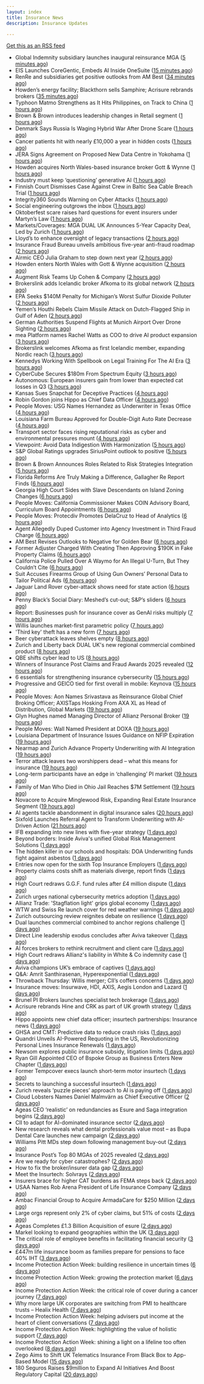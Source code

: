 ```yaml
---
layout: index
title: Insurance News
description: Insurance Updates

---
```


[Get this as an RSS feed](/insurance.rss)

<!-- news_marker starts -->
- Global Indemnity subsidiary launches inaugural reinsurance MGA ([5 minutes ago](https://www.reinsurancene.ws/global-indemnity-subsidiary-launches-inaugural-reinsurance-mga/))
- EIS Launches CoreGentic, Embeds AI Inside OneSuite ([15 minutes ago](https://insurance-edge.net/2025/10/03/eis-launches-coregentic-embeds-ai-inside-onesuite/))
- RenRe and subsidiaries get positive outlooks from AM Best ([34 minutes ago](https://www.reinsurancene.ws/renre-and-subsidiaries-get-positive-outlooks-from-am-best/))
- Howden’s energy facility; Blackthorn sells Samphire; Acrisure rebrands brokers ([35 minutes ago](https://www.postonline.co.uk/news/7959167/howden%E2%80%99s-energy-facility-blackthorn-sells-samphire-acrisure-rebrands-brokers))
- Typhoon Matmo Strengthens as It Hits Philippines, on Track to China ([1 hours ago](https://www.insurancejournal.com/news/international/2025/10/03/842365.htm))
- Brown & Brown introduces leadership changes in Retail segment ([1 hours ago](https://www.reinsurancene.ws/p3-brown-brown-introduces-leadership-changes-in-retail-segment/))
- Denmark Says Russia Is Waging Hybrid War After Drone Scare ([1 hours ago](https://www.insurancejournal.com/news/international/2025/10/03/842361.htm))
- Cancer patients hit with nearly £10,000 a year in hidden costs ([1 hours ago](https://ifamagazine.com/cancer-patients-hit-with-nearly-10000-a-year-in-hidden-costs/))
- JERA Signs Agreement on Proposed New Data Centre in Yokohama ([1 hours ago](https://insurance-edge.net/2025/10/03/jera-signs-agreement-on-proposed-new-data-centre-in-yokohama/))
- Howden acquires North Wales-based insurance broker Gott & Wynne ([1 hours ago](https://www.reinsurancene.ws/howden-acquires-north-wales-based-insurance-broker-gott-wynne/))
- Industry must keep ‘questioning’ generative AI ([1 hours ago](https://www.postonline.co.uk/news/7959165/industry-must-keep-%E2%80%98questioning%E2%80%99-generative-ai))
- Finnish Court Dismisses Case Against Crew in Baltic Sea Cable Breach Trial ([1 hours ago](https://www.insurancejournal.com/news/international/2025/10/03/842354.htm))
- Integrity360 Sounds Warning on Cyber Attacks ([1 hours ago](https://insurance-edge.net/2025/10/03/integrity360-sounds-warning-on-cyber-attacks/))
- Social engineering outgrows the inbox ([1 hours ago](https://www.insurancebusinessmag.com/uk/news/cyber/social-engineering-outgrows-the-inbox-551287.aspx))
- Oktoberfest scare raises hard questions for event insurers under Martyn’s Law ([1 hours ago](https://www.insurancebusinessmag.com/uk/news/breaking-news/oktoberfest-scare-raises-hard-questions-for-event-insurers-under-martyns-law-551876.aspx))
- Markets/Coverages: MGA DUAL UK Announces 5-Year Capacity Deal, Led by Zurich ([1 hours ago](https://www.insurancejournal.com/news/international/2025/10/03/842351.htm))
- Lloyd’s to enhance oversight of legacy transactions ([2 hours ago](https://www.reinsurancene.ws/lloyds-to-enhance-oversight-of-legacy-transactions/))
- Insurance Fraud Bureau unveils ambitious five-year anti-fraud roadmap ([2 hours ago](https://www.insurancebusinessmag.com/uk/news/breaking-news/insurance-fraud-bureau-unveils-ambitious-fiveyear-antifraud-roadmap-551868.aspx))
- Airmic CEO Julia Graham to step down next year ([2 hours ago](https://www.postonline.co.uk/risk-management/7959169/airmic-ceo-julia-graham-to-step-down-next-year))
- Howden enters North Wales with Gott & Wynne acquisition ([2 hours ago](https://www.insurancebusinessmag.com/uk/news/mergers-acquisitions/howden-enters-north-wales-with-gott-and-wynne-acquisition-551866.aspx))
- Augment Risk Teams Up Cohen & Company ([2 hours ago](https://insurance-edge.net/2025/10/03/augment-risk-teams-up-cohen-company/))
- Brokerslink adds Icelandic broker Afkoma to its global network ([2 hours ago](https://www.reinsurancene.ws/brokerslink-adds-icelandic-broker-afkoma-to-its-global-network/))
- EPA Seeks $140M Penalty for Michigan’s Worst Sulfur Dioxide Polluter ([2 hours ago](https://www.insurancejournal.com/news/midwest/2025/10/03/842281.htm))
- Yemen’s Houthi Rebels Claim Missile Attack on Dutch-Flagged Ship in Gulf of Aden ([2 hours ago](https://www.insurancejournal.com/news/international/2025/10/03/842347.htm))
- German Authorities Suspend Flights at Munich Airport Over Drone Sighting ([2 hours ago](https://www.insurancejournal.com/news/international/2025/10/03/842338.htm))
- mea Platform names Rachel Watts as COO to drive AI product expansion ([3 hours ago](https://www.reinsurancene.ws/mea-platform-names-rachel-watts-as-coo-to-drive-ai-product-expansion/))
- Brokerslink welcomes Afkoma as first Icelandic member, expanding Nordic reach ([3 hours ago](https://www.insurancebusinessmag.com/uk/news/breaking-news/brokerslink-welcomes-afkoma-as-first-icelandic-member-expanding-nordic-reach-551859.aspx))
- Kennedys Working With Spellbook on Legal Training For The AI Era ([3 hours ago](https://insurance-edge.net/2025/10/03/kennedys-working-with-spellbook-on-legal-training-for-the-ai-era/))
- CyberCube Secures $180m From Spectrum Equity ([3 hours ago](https://insurance-edge.net/2025/10/03/cybercube-secures-180m-from-spectrum-equity/))
- Autonomous: European insurers gain from lower than expected cat losses in Q3 ([3 hours ago](https://www.reinsurancene.ws/autonomous-european-insurers-gain-from-lower-than-expected-cat-losses-in-q3/))
- Kansas Sues Snapchat for Deceptive Practices ([4 hours ago](https://www.insurancejournal.com/news/midwest/2025/10/03/842278.htm))
- Robin Gordon joins Hippo as Chief Data Officer ([4 hours ago](https://www.reinsurancene.ws/robin-gordon-joins-hippo-as-chief-data-officer/))
- People Moves: USG Names Hernandez as Underwriter in Texas Office ([4 hours ago](https://www.insurancejournal.com/news/southcentral/2025/10/03/842266.htm))
- Louisiana Farm Bureau Approved for Double-Digit Auto Rate Decrease ([4 hours ago](https://www.insurancejournal.com/news/southcentral/2025/10/03/842270.htm))
- Transport sector faces rising reputational risks as cyber and environmental pressures mount ([4 hours ago](https://www.insurancebusinessmag.com/uk/news/breaking-news/transport-sector-faces-rising-reputational-risks-as-cyber-and-environmental-pressures-mount-551842.aspx))
- Viewpoint: Avoid Data Indigestion With Harmonization ([5 hours ago](https://www.insurancejournal.com/news/national/2025/10/03/840469.htm))
- S&P Global Ratings upgrades SiriusPoint outlook to positive ([5 hours ago](https://www.reinsurancene.ws/sp-global-ratings-upgrades-siriuspoint-outlook-to-positive/))
- Brown & Brown Announces Roles Related to Risk Strategies Integration ([5 hours ago](https://www.insurancejournal.com/news/national/2025/10/03/842297.htm))
- Florida Reforms Are Truly Making a Difference, Gallagher Re Report Finds ([6 hours ago](https://www.insurancejournal.com/news/southeast/2025/10/03/842330.htm))
- Georgia High Court Sides with Slave Descendants on Island Zoning Changes ([6 hours ago](https://www.insurancejournal.com/news/southeast/2025/10/03/842309.htm))
- People Moves: California Commissioner Makes COIN Advisory Board, Curriculum Board Appointments ([6 hours ago](https://www.insurancejournal.com/news/west/2025/10/03/840774.htm))
- People Moves: Protecdiv Promotes DelaCruz to Head of Analytics ([6 hours ago](https://www.insurancejournal.com/news/east/2025/10/03/840934.htm))
- Agent Allegedly Duped Customer into Agency Investment in Third Fraud Charge ([6 hours ago](https://www.insurancejournal.com/news/east/2025/10/03/842322.htm))
- AM Best Revises Outlooks to Negative for Golden Bear ([6 hours ago](https://www.insurancejournal.com/news/west/2025/10/03/842227.htm))
- Former Adjuster Charged With Creating Then Approving $190K in Fake Property Claims ([6 hours ago](https://www.insurancejournal.com/news/east/2025/10/03/842306.htm))
- California Police Pulled Over A Waymo for An Illegal U-Turn, But They Couldn’t Cite ([6 hours ago](https://www.insurancejournal.com/news/west/2025/10/03/842289.htm))
- Suit Accuses Firearms Group of Using Gun Owners’ Personal Data to Tailor Political Ads ([6 hours ago](https://www.insurancejournal.com/news/east/2025/10/03/842184.htm))
- Jaguar Land Rover cyber-attack shows need for state action ([6 hours ago](https://www.postonline.co.uk/commercial/7959136/jaguar-land-rover-cyber-attack-shows-need-for-state-action))
- Penny Black’s Social Diary: Meshed’s cut-out; S&P’s sliders ([6 hours ago](https://www.postonline.co.uk/people/7958967/penny-black%E2%80%99s-social-diary-meshed%E2%80%99s-cut-out-sp%E2%80%99s-sliders))
- Report: Businesses push for insurance cover as GenAI risks multiply ([7 hours ago](https://www.insurancebusinessmag.com/uk/news/technology/report-businesses-push-for-insurance-cover-as-genai-risks-multiply-551820.aspx))
- Willis launches market-first parametric policy ([7 hours ago](https://www.insurancebusinessmag.com/uk/news/catastrophe/willis-launches-marketfirst-parametric-policy-551819.aspx))
- 'Third key' theft has a new form ([7 hours ago](https://www.insurancebusinessmag.com/uk/news/auto-motor/third-key-theft-has-a-new-form-551818.aspx))
- Beer cyberattack leaves shelves empty ([8 hours ago](https://www.insurancebusinessmag.com/uk/news/cyber/beer-cyberattack-leaves-shelves-empty-551817.aspx))
- Zurich and Liberty back DUAL UK's new regional commercial combined product ([8 hours ago](https://www.insurancebusinessmag.com/uk/news/breaking-news/zurich-and-liberty-back-dual-uks-new-regional-commercial-combined-product-551812.aspx))
- QBE shifts cyber lead to US ([8 hours ago](https://www.insurancebusinessmag.com/uk/news/cyber/qbe-shifts-cyber-lead-to-us-551807.aspx))
- Winners of Insurance Post Claims and Fraud Awards 2025 revealed ([12 hours ago](https://www.postonline.co.uk/claims/7959102/winners-of-insurance-post-claims-and-fraud-awards-2025-revealed))
- 6 essentials for strengthening insurance cybersecurity ([15 hours ago](https://www.dig-in.com/opinion/6-essentials-for-strengthening-insurance-cybersecurity))
- Progressive and GEICO tied for first overall in mobile: Keynova ([15 hours ago](https://www.dig-in.com/news/progressive-geico-tied-for-first-overall-in-mobile-keynova))
- People Moves: Aon Names Srivastava as Reinsurance Global Chief Broking Officer; AXISTaps Hosking From AXA XL as Head of Distribution, Global Markets ([19 hours ago](https://www.insurancejournal.com/news/international/2025/10/02/842258.htm))
- Glyn Hughes named Managing Director of Allianz Personal Broker ([19 hours ago](https://www.insurtechinsights.com/glyn-hughes-named-managing-director-of-allianz-personal-broker/))
- People Moves: Wall Named President at DOXA ([19 hours ago](https://www.insurancejournal.com/news/midwest/2025/10/02/842248.htm))
- Louisiana Department of Insurance Issues Guidance on NFIP Expiration ([19 hours ago](https://www.insurancejournal.com/news/southcentral/2025/10/02/842242.htm))
- Nearmap and Zurich Advance Property Underwriting with AI Integration ([19 hours ago](https://www.insurtechinsights.com/nearmap-and-zurich-advance-property-underwriting-with-ai-integration/))
- Terror attack leaves two worshippers dead – what this means for insurance ([19 hours ago](https://www.insurancebusinessmag.com/uk/news/breaking-news/terror-attack-leaves-two-worshippers-dead--what-this-means-for-insurance-551771.aspx))
- Long-term participants have an edge in ‘challenging’ PI market ([19 hours ago](https://www.postonline.co.uk/commercial/7959162/long-term-participants-have-an-edge-in-%E2%80%98challenging%E2%80%99-pi-market))
- Family of Man Who Died in Ohio Jail Reaches $7M Settlement ([19 hours ago](https://www.insurancejournal.com/news/midwest/2025/10/02/842230.htm))
- Novacore to Acquire Minglewood Risk, Expanding Real Estate Insurance Segment ([19 hours ago](https://www.insurtechinsights.com/novacore-to-acquire-minglewood-risk-expanding-real-estate-insurance-segment/))
- AI agents tackle abandonment in digital insurance sales ([20 hours ago](https://www.postonline.co.uk/technology/7959134/ai-agents-tackle-abandonment-in-digital-insurance-sales))
- Sixfold Launches Referral Agent to Transform Underwriting with AI-Driven Action ([21 hours ago](https://www.insurtechinsights.com/sixfold-launches-referral-agent-to-transform-underwriting-with-ai-driven-action/))
- IFB expanding into new lines with five-year strategy ([1 days ago](https://www.postonline.co.uk/news/7959109/ifb-to-delve-into-new-lines-with-new-five-year-strategy))
- Beyond borders: Inside Aviva's unified Global Risk Management Solutions ([1 days ago](https://www.insurancebusinessmag.com/uk/news/breaking-news/beyond-borders-inside-avivas-unified-global-risk-management-solutions-550526.aspx))
- The hidden killer in our schools and hospitals: DOA Underwriting funds fight against asbestos ([1 days ago](https://www.insurancebusinessmag.com/uk/news/non-profits/the-hidden-killer-in-our-schools-and-hospitals-doa-underwriting-funds-fight-against-asbestos-551730.aspx))
- Entries now open for the sixth Top Insurance Employers ([1 days ago](https://www.insurancebusinessmag.com/uk/news/breaking-news/entries-now-open-for-the-sixth-top-insurance-employers-551729.aspx))
- Property claims costs shift as materials diverge, report finds ([1 days ago](https://www.insurancebusinessmag.com/uk/news/property-insurance/property-claims-costs-shift-as-materials-diverge-report-finds-551728.aspx))
- High Court redraws G.G.F. fund rules after £4 million dispute ([1 days ago](https://www.insurancebusinessmag.com/uk/news/claims/high-court-redraws-g-g-f--fund-rules-after-4-million-dispute-551727.aspx))
- Zurich urges national cybersecurity metrics adoption ([1 days ago](https://www.insurancebusinessmag.com/uk/news/cyber/zurich-urges-national-cybersecurity-metrics-adoption-551721.aspx))
- Allianz Trade: 'Stagflation light' grips global economy ([1 days ago](https://www.insurancebusinessmag.com/uk/news/breaking-news/allianz-trade-stagflation-light-grips-global-economy-551716.aspx))
- WTW and Swiss Re launch cover for red weather warnings ([1 days ago](https://www.postonline.co.uk/commercial/7959161/wtw-and-swiss-re-launch-cover-for-red-weather-warnings))
- Zurich outsourcing review reignites debate on resilience ([1 days ago](https://www.insurancebusinessmag.com/uk/news/breaking-news/zurich-outsourcing-review-reignites-debate-on-resilience-551713.aspx))
- Dual launches commercial combined to anchor regions challenge ([1 days ago](https://www.postonline.co.uk/commercial/7959111/dual-launches-commercial-combined-to-anchor-regions-challenge))
- Direct Line leadership exodus concludes after Aviva takeover ([1 days ago](https://www.postonline.co.uk/news/7959157/direct-line-leadership-exodus-concludes-after-aviva-takeover))
- AI forces brokers to rethink recruitment and client care ([1 days ago](https://www.postonline.co.uk/broker/7959153/ai-forces-brokers-to-rethink-recruitment-and-client-care))
- High Court redraws Allianz's liability in White & Co indemnity case ([1 days ago](https://www.insurancebusinessmag.com/uk/news/professional-liability/high-court-redraws-allianzs-liability-in-white-and-co-indemnity-case-551683.aspx))
- Aviva champions UK’s embrace of captives ([1 days ago](https://www.postonline.co.uk/commercial/7959147/aviva-champions-uk%E2%80%99s-embrace-of-captives))
- Q&A: Amrit Santhirasenan, Hyperexponential ([1 days ago](https://www.postonline.co.uk/technology/7958143/qa-amrit-santhirasenan-hyperexponential))
- Throwback Thursday: Willis merger; CII’s coffers concerns ([1 days ago](https://www.postonline.co.uk/people/7956770/throwback-thursday-willis-merger-cii%E2%80%99s-coffers-concerns))
- Insurance moves: Insurwave, HDI, AXIS, Aegis London and Lazard ([1 days ago](https://www.insurancebusinessmag.com/uk/news/breaking-news/insurance-moves-insurwave-hdi-axis-aegis-london-and-lazard-551676.aspx))
- Brunel PI Brokers launches specialist tech brokerage ([1 days ago](https://www.insurancebusinessmag.com/uk/news/technology/brunel-pi-brokers-launches-specialist-tech-brokerage-551673.aspx))
- Acrisure rebrands Hine and CRK as part of UK growth strategy ([1 days ago](https://www.insurancebusinessmag.com/uk/news/breaking-news/acrisure-rebrands-hine-and-crk-as-part-of-uk-growth-strategy-551666.aspx))
- Hippo appoints new chief data officer; insurtech partnerships: Insurance news ([1 days ago](https://www.dig-in.com/news/hippo-appoints-new-chief-data-officer-insurance-news))
- GHSA and CMT: Predictive data to reduce crash risks ([1 days ago](https://www.dig-in.com/news/ghsa-and-cmt-predictive-data-to-reduce-crash-risks))
- Quandri Unveils AI-Powered Requoting in the US, Revolutionizing Personal Lines Insurance Renewals ([1 days ago](https://www.insurtechinsights.com/quandri-unveils-ai-powered-requoting-in-the-us-revolutionizing-personal-lines-insurance-renewals/))
- Newsom explores public insurance subsidy, litigation limits ([1 days ago](https://www.dig-in.com/news/newsom-explores-public-insurance-subsidy-litigation-limits))
- Ryan Gill Appointed CEO of Bspoke Group as Business Enters New Chapter ([1 days ago](https://www.insurtechinsights.com/ryan-gill-appointed-ceo-of-bspoke-group-as-business-enters-new-chapter/))
- Former Tempcover execs launch short-term motor insurtech ([1 days ago](https://www.postonline.co.uk/personal/7959152/former-tempcover-execs-launch-short-term-motor-insurtech))
- Secrets to launching a successful insurtech ([1 days ago](https://www.dig-in.com/podcast/secrets-to-launching-a-successful-insurtech))
- Zurich reveals ‘puzzle pieces’ approach to AI is paying off ([1 days ago](https://www.postonline.co.uk/technology/7959150/zurich-reveals-%E2%80%98puzzle-pieces%E2%80%99-approach-to-ai-is-paying-off))
- Cloud Lobsters Names Daniel Malmvärn as Chief Executive Officer ([2 days ago](https://www.insurtechinsights.com/cloud-lobsters-names-daniel-malmvarn-as-chief-executive-officer/))
- Ageas CEO ‘realistic’ on redundancies as Esure and Saga integration begins ([2 days ago](https://www.postonline.co.uk/personal/7959149/ageas-ceo-%E2%80%98realistic%E2%80%99-on-redundancies-as-esure-and-saga-integration-begins))
- CII to adapt for AI-dominated insurance sector ([2 days ago](https://www.postonline.co.uk/news/7959148/cii-to-adapt-for-ai-dominated-insurance-sector))
- New research reveals what dental professionals value most – as Bupa Dental Care launches new campaign ([2 days ago](https://ifamagazine.com/new-research-reveals-what-dental-professionals-value-most-as-bupa-dental-care-launches-new-campaign/))
- Williams Pitt MDs step down following management buy-out ([2 days ago](https://www.postonline.co.uk/people/7959125/williams-pitt-mds-step-down-following-management-buy-out))
- Insurance Post’s Top 80 MGAs of 2025 revealed ([2 days ago](https://www.postonline.co.uk/news/7958877/insurance-post%E2%80%99s-top-80-mgas-of-2025-revealed))
- Are we ready for cyber catastrophes? ([2 days ago](https://www.postonline.co.uk/commercial/7959014/are-we-ready-for-cyber-catastrophes))
- How to fix the broker/insurer data gap ([2 days ago](https://www.postonline.co.uk/technology/7958263/how-to-fix-the-brokerinsurer-data-gap))
- Meet the Insurtech: Solvrays ([2 days ago](https://www.dig-in.com/news/meet-the-insurtech-solvrays))
- Insurers brace for higher CAT burdens as FEMA steps back ([2 days ago](https://www.dig-in.com/opinion/insurers-brace-for-higher-cat-burdens-as-fema-steps-back))
- USAA Names Rob Arena President of Life Insurance Company ([2 days ago](https://www.insurtechinsights.com/usaa-names-rob-arena-president-of-life-insurance-company/))
- Ambac Financial Group to Acquire ArmadaCare for $250 Million ([2 days ago](https://www.insurtechinsights.com/ambac-financial-group-to-acquire-armadacare-for-250-million/))
- Large orgs represent only 2% of cyber claims, but 51% of costs ([2 days ago](https://www.dig-in.com/news/large-orgs-are-only-2-of-cyber-claims-but-51-of-costs))
- Ageas Completes £1.3 Billion Acquisition of esure ([2 days ago](https://www.insurtechinsights.com/ageas-completes-1-3-billion-acquisition-of-esure/))
- Markel looking to expand geographies within the UK ([3 days ago](https://www.postonline.co.uk/commercial/7959096/markel-looking-to-expand-geographies-within-the-uk))
- The critical role of employee benefits in facilitating financial security ([3 days ago](https://www.dig-in.com/opinion/the-critical-role-of-employee-benefits-in-facilitating-financial-security))
- £447m life insurance boom as families prepare for pensions to face 40% IHT ([3 days ago](https://ifamagazine.com/447m-life-insurance-boom-as-families-prepare-for-pensions-to-face-40-iht/))
- Income Protection Action Week: building resilience in uncertain times ([6 days ago](https://ifamagazine.com/income-protection-action-week-building-resilience-in-uncertain-times/))
- Income Protection Action Week: growing the protection market ([6 days ago](https://ifamagazine.com/income-protection-action-week-growing-the-protection-market/))
- Income Protection Action Week: the critical role of cover during a cancer journey ([7 days ago](https://ifamagazine.com/income-protection-action-week-the-critical-role-of-cover-during-a-cancer-journey/))
- Why more large UK corporates are switching from PMI to healthcare trusts – Healix Health ([7 days ago](https://ifamagazine.com/why-more-large-uk-corporates-are-switching-from-pmi-to-healthcare-trusts-healix-health/))
- Income Protection Action Week: helping advisers put income at the heart of client conversations ([7 days ago](https://ifamagazine.com/income-protection-action-week-helping-advisers-put-income-at-the-heart-of-client-conversations/))
- Income Protection Action Week: highlighting the value of holistic support ([7 days ago](https://ifamagazine.com/income-protection-action-week-highlighting-the-value-of-holistic-support-as-day-four-draws-to-a-close/))
- Income Protection Action Week: shining a light on a lifeline too often overlooked ([8 days ago](https://ifamagazine.com/income-protection-action-week-shining-a-light-on-a-lifeline-too-often-overlooked/))
- Zego Aims to Shift UK Telematics Insurance From Black Box to App-Based Model ([15 days ago](https://thefintechtimes.com/zego-aims-to-shift-uk-telematics-insurance-from-black-box-to-app-based-model/))
- 180 Seguros Raises $9million to Expand AI Initiatives And Boost Regulatory Capital ([20 days ago](https://thefintechtimes.com/180-seguros-raises-9m-to-expand-ai-initiatives-and-boost-regulatory-capital/))

<!-- news_marker ends -->